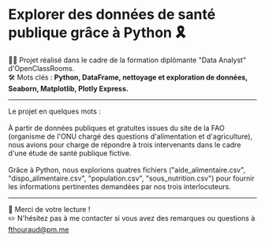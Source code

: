 # Explorer des données de santé publique grâce à Python 🎗

👨‍🎓 Projet réalisé dans le cadre de la formation diplômante "Data Analyst" d'OpenClassRooms.<br>
🛠 Mots clés : **Python, DataFrame, nettoyage et exploration de données, Seaborn, Matplotlib, Plotly Express.**

---

Le projet en quelques mots :<br>
<br>À partir de données publiques et gratuites issues du site de la FAO (organisme de l'ONU chargé des questions d'alimentation et d'agriculture), nous avions pour charge de répondre à trois intervenants dans le cadre d'une étude de santé publique fictive.
<br>
<br>
Grâce à Python, nous explorions quatres fichiers ("aide_alimentaire.csv", "dispo_alimentaire.csv", "population.csv", "sous_nutrition.csv") pour fournir les informations pertinentes demandées par nos trois interlocuteurs.
<br>


---

👋 Merci de votre lecture !<br>
✏️ N'hésitez pas à me contacter si vous avez des remarques ou questions à fthouraud@pm.me 
